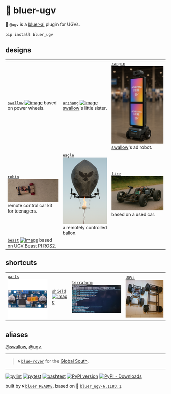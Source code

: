 # 🐬 bluer-ugv

🐬 `@ugv` is a [bluer-ai](https://github.com/kamangir/bluer-ai) plugin for UGVs.

```bash
pip install bluer_ugv
```

## designs

|   |   |   |
| --- | --- | --- |
| [`swallow`](./bluer_ugv/docs/swallow) [![image](https://github.com/kamangir/assets2/raw/main/swallow/20250913_203635~2_1.gif?raw=true)](./bluer_ugv/docs/swallow) based on power wheels. | [`arzhang`](./bluer_ugv/docs/arzhang) [![image](https://github.com/kamangir/assets2/raw/main/arzhang/VID-20250905-WA0014_1.gif?raw=true)](./bluer_ugv/docs/arzhang) [swallow](./bluer_ugv/docs/swallow)'s little sister. | [`rangin`](./bluer_ugv/docs/rangin) [![image](https://github.com/kamangir/assets2/raw/main/rangin/rangin.png)](./bluer_ugv/docs/rangin) [swallow](./bluer_ugv/docs/swallow)'s ad robot. |
| [`robin`](./bluer_ugv/docs/robin) [![image](https://github.com/kamangir/assets2/raw/main/robin/20250723_095155~2_1.gif?raw=true)](./bluer_ugv/docs/robin) remote control car kit for teenagers. | [`eagle`](./bluer_ugv/docs/eagle) [![image](https://github.com/kamangir/assets2/raw/main/eagle/file_0000000007986246b45343b0c06325dd.png?raw=true)](./bluer_ugv/docs/eagle) a remotely controlled ballon. | [`fire`](./bluer_ugv/docs/fire) [![image](https://github.com/kamangir/assets/raw/main/bluer-ugv/fire.png?raw=true)](./bluer_ugv/docs/fire) based on a used car. |
| [`beast`](./bluer_ugv/docs/beast) [![image](https://github.com/waveshareteam/ugv_rpi/raw/main/media/UGV-Rover-details-23.jpg)](./bluer_ugv/docs/beast) based on [UGV Beast PI ROS2](https://www.waveshare.com/wiki/UGV_Beast_PI_ROS2). |  |  |

## shortcuts

|   |   |   |   |
| --- | --- | --- | --- |
| [`parts`](./bluer_ugv/docs/swallow/digital/design/parts.md) [![image](https://github.com/kamangir/assets2/raw/main/bluer-ugv/XL4015.png)](./bluer_ugv/docs/swallow/digital/design/parts.md)  | [`shield`](./bluer_ugv/docs/swallow/digital/design/shield.md) [![image](https://github.com/kamangir/bluer-designs//blob/main/swallow/electrical/digital.png?raw=true)](./bluer_ugv/docs/swallow/digital/design/shield.md)  | [`terraform`](./bluer_ugv/docs/swallow/digital/design/terraform.md) [![image](https://github.com/kamangir/assets2/raw/main/swallow/20250611_100917.jpg?raw=true)](./bluer_ugv/docs/swallow/digital/design/terraform.md)  | [`UGVs`](./bluer_ugv/docs/UGVs) [![image](https://github.com/kamangir/assets2/raw/main/swallow/20250912_211652.jpg?raw=true)](./bluer_ugv/docs/UGVs)  |

## aliases

[@swallow](./bluer_ugv/docs/aliases/swallow.md), 
[@ugv](./bluer_ugv/docs/aliases/ugv.md).

---

> 🌀 [`blue-rover`](https://github.com/kamangir/blue-rover) for the [Global South](https://github.com/kamangir/bluer-south).

---


[![pylint](https://github.com/kamangir/bluer-ugv/actions/workflows/pylint.yml/badge.svg)](https://github.com/kamangir/bluer-ugv/actions/workflows/pylint.yml) [![pytest](https://github.com/kamangir/bluer-ugv/actions/workflows/pytest.yml/badge.svg)](https://github.com/kamangir/bluer-ugv/actions/workflows/pytest.yml) [![bashtest](https://github.com/kamangir/bluer-ugv/actions/workflows/bashtest.yml/badge.svg)](https://github.com/kamangir/bluer-ugv/actions/workflows/bashtest.yml) [![PyPI version](https://img.shields.io/pypi/v/bluer-ugv.svg)](https://pypi.org/project/bluer-ugv/) [![PyPI - Downloads](https://img.shields.io/pypi/dd/bluer-ugv)](https://pypistats.org/packages/bluer-ugv)

built by 🌀 [`bluer README`](https://github.com/kamangir/bluer-objects/tree/main/bluer_objects/README), based on 🐬 [`bluer_ugv-6.1183.1`](https://github.com/kamangir/bluer-ugv).

